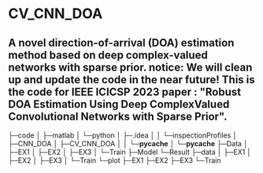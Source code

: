 # CV_CNN_DOA
A novel direction-of-arrival (DOA) estimation method based on deep complex-valued networks with sparse prior.
notice: We will clean up and update the code in the near future!
This is the code for IEEE ICICSP 2023 paper : "Robust DOA Estimation Using Deep ComplexValued Convolutional Networks with Sparse Prior".
----------------------------------------------------------------------------------------------------------
├─code
│  ├─matlab
│  └─python
│      ├─.idea
│      │  └─inspectionProfiles
│      ├─CNN_DOA
│      ├─CV_CNN_DOA
│      │  └─__pycache__
│      └─__pycache__
├─Data
│  ├─EX1
│  ├─EX2
│  ├─EX3
│  └─Train
├─Model
└─Result
    ├─data
    │  ├─EX1
    │  ├─EX2
    │  ├─EX3
    │  └─Train
    └─plot
        ├─EX1
        ├─EX2
        ├─EX3
        └─Train
